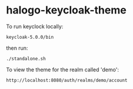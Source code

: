 # halogo-keycloak-theme

To run keyclock locally:

    keycloak-5.0.0/bin

then run:

    ./standalone.sh
    
To view the theme for the realm called 'demo':

    http://localhost:8080/auth/realms/demo/account